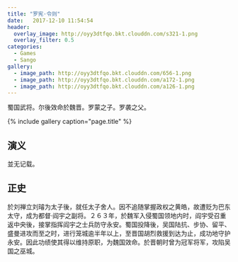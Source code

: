 ```yaml
---
title: "罗宪·令则"
date:   2017-12-10 11:54:54
header:
  overlay_image: http://oyy3dtfqo.bkt.clouddn.com/s321-1.png
  overlay_filter: 0.5
categories:
  - Games
  - Sango
gallery:
  - image_path: http://oyy3dtfqo.bkt.clouddn.com/656-1.png
  - image_path: http://oyy3dtfqo.bkt.clouddn.com/a172-1.png
  - image_path: http://oyy3dtfqo.bkt.clouddn.com/a126-1.png
---
```


蜀国武将。尔後效命於魏晋。罗蒙之子。罗袭之父。

{% include gallery caption="page.title" %}

## 演义

並无记载。

## 正史

於刘禅立刘璿为太子後，就任太子舍人。因不追随掌握政权之黄皓，故遭贬为巴东太守，成为都督·阎宇之副将。２６３年，於魏军入侵蜀国领地内时，阎宇受召重返中央後，接掌指挥阎宇之士兵防守永安。蜀国投降後，吴国陆抗、步协、留平、盛曼进攻而至之时，进行笼城逾半年以上，至晋国胡烈救援到达为止，成功地守护永安。因此功绩使其得以维持原职，为魏国效命。於晋朝时曾为冠军将军，攻陷吴国之巫城。